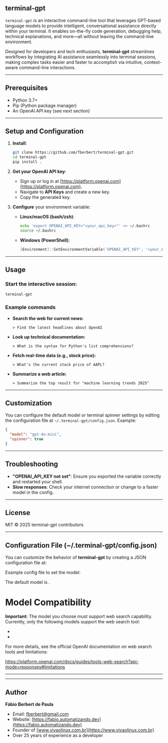 ## terminal-gpt

`terminal-gpt` is an interactive command-line tool that leverages GPT-based language models to provide intelligent, conversational assistance directly within your terminal. It enables on-the-fly code generation, debugging help, technical explanations, and more—all without leaving the command-line environment.

Designed for developers and tech enthusiasts, **terminal-gpt** streamlines workflows by integrating AI assistance seamlessly into terminal sessions, making complex tasks easier and faster to accomplish via intuitive, context-aware command-line interactions.

---

## Prerequisites

- Python 3.7+
- Pip (Python package manager)
- An OpenAI API key (see next section)

---

## Setup and Configuration

1. **Install**:
   ```bash
   git clone https://github.com/fberbert/terminal-gpt.git
   cd terminal-gpt
   pip install .
   ```

2. **Get your OpenAI API key**:
   - Sign up or log in at [https://platform.openai.com](https://platform.openai.com).
   - Navigate to **API Keys** and create a new key.
   - Copy the generated key.

3. **Configure** your environment variable:
   - **Linux/macOS (bash/zsh)**:
     ```bash
     echo 'export OPENAI_API_KEY="<your_api_key>"' >> ~/.bashrc
     source ~/.bashrc
     ```
   - **Windows (PowerShell)**:
     ```powershell
     [Environment]::SetEnvironmentVariable('OPENAI_API_KEY', '<your_api_key>', 'User')
     ```

---

## Usage

### Start the interactive session:
```bash
terminal-gpt
```

### Example commands

- **Search the web for current news:**
  ```
  > Find the latest headlines about OpenAI
  ```

- **Look up technical documentation:**
  ```
  > What is the syntax for Python's list comprehensions?
  ```

- **Fetch real-time data (e.g., stock price):**
  ```
  > What's the current stock price of AAPL?
  ```

- **Summarize a web article:**
  ```
  > Summarize the top result for "machine learning trends 2025"
  ```

---

## Customization

You can configure the default model or terminal spinner settings by editing the configuration file at `~/.terminal-gpt/config.json`. Example:
```json
{
  "model": "gpt-4o-mini",
  "spinner": true
}
```

---

## Troubleshooting

- **"OPENAI_API_KEY not set"**: Ensure you exported the variable correctly and restarted your shell.
- **Slow responses**: Check your internet connection or change to a faster model in the config.

---

## License

MIT © 2025 terminal-gpt contributors



---

## Configuration File (~/.terminal-gpt/config.json)

You can customize the behavior of **terminal-gpt** by creating a JSON configuration file at:



Example config file to set the model:



The default model is .

# Model Compatibility

**Important:** The model you choose must support web search capability.
Currently, only the following models support the web search tool:

- 
- 

For more details, see the official OpenAI documentation on web search tools and limitations:

https://platform.openai.com/docs/guides/tools-web-search?api-mode=responses#limitations

---

---

## Author

**Fábio Berbert de Paula**

- Email: <fberbert@gmail.com>
- Website: [https://fabio.automatizando.dev](https://fabio.automatizando.dev)
- Founder of [www.vivaolinux.com.br](https://www.vivaolinux.com.br)
- Over 25 years of experience as a developer

